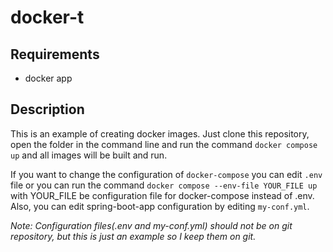 # docker-t

## Requirements

 - docker app

## Description

This is an example of creating docker images. Just clone this repository, open the folder in the command line and run the command `docker compose up` and all images will be built and run.

If you want to change the configuration of `docker-compose` you can edit `.env` file or you can run the command `docker compose --env-file YOUR_FILE up` with YOUR_FILE be configuration file for docker-compose instead of .env. Also, you can edit spring-boot-app configuration by editing `my-conf.yml`.

*Note: Configuration files(.env and my-conf.yml) should not be on git repository, but this is just an example so I keep them on git.*